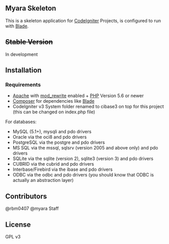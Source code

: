 ## Myara Skeleton

This is a skeleton application for [CodeIgniter](https://codeigniter.com/user_guide/) Projects, is configured to run with [Blade](https://laravel.com/docs/5.3/blade).

## ~~Stable Version~~

In development

## Installation

### Requirements

* [Apache](http://www.apache.org/) with [mod_rewrite](http://httpd.apache.org/docs/current/mod/mod_rewrite.html) enabled + [PHP](http://php.net) Version 5.6 or newer
* [Composer](http://getcomposer.org) for dependencies like [Blade](https://laravel.com/docs/5.3/blade)
* CodeIgniter v3 System folder renamed to cibase3 on top for this project (this can be changed on index.php file)
 
For databases:
* MySQL (5.1+), mysqli and pdo drivers
* Oracle via the oci8 and pdo drivers
* PostgreSQL via the postgre and pdo drivers
* MS SQL via the mssql, sqlsrv (version 2005 and above only) and pdo drivers
* SQLite via the sqlite (version 2), sqlite3 (version 3) and pdo drivers
* CUBRID via the cubrid and pdo drivers
* Interbase/Firebird via the ibase and pdo drivers
* ODBC via the odbc and pdo drivers (you should know that ODBC is actually an abstraction layer)

## Contributors

@rbm0407
@myara Staff

## License

GPL v3